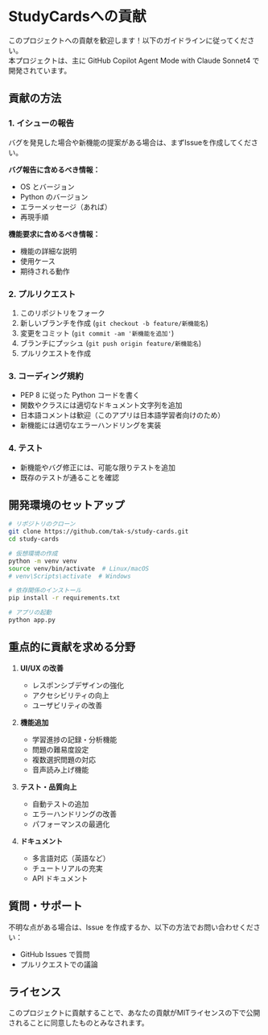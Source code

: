 # StudyCardsへの貢献

このプロジェクトへの貢献を歓迎します！以下のガイドラインに従ってください。  
本プロジェクトは、主に GitHub Copilot Agent Mode with Claude Sonnet4 で開発されています。

## 貢献の方法

### 1. イシューの報告

バグを発見した場合や新機能の提案がある場合は、まずIssueを作成してください。

**バグ報告に含めるべき情報：**
- OS とバージョン
- Python のバージョン
- エラーメッセージ（あれば）
- 再現手順

**機能要求に含めるべき情報：**
- 機能の詳細な説明
- 使用ケース
- 期待される動作

### 2. プルリクエスト

1. このリポジトリをフォーク
2. 新しいブランチを作成 (`git checkout -b feature/新機能名`)
3. 変更をコミット (`git commit -am '新機能を追加'`)
4. ブランチにプッシュ (`git push origin feature/新機能名`)
5. プルリクエストを作成

### 3. コーディング規約

- PEP 8 に従った Python コードを書く
- 関数やクラスには適切なドキュメント文字列を追加
- 日本語コメントは歓迎（このアプリは日本語学習者向けのため）
- 新機能には適切なエラーハンドリングを実装

### 4. テスト

- 新機能やバグ修正には、可能な限りテストを追加
- 既存のテストが通ることを確認

## 開発環境のセットアップ

```bash
# リポジトリのクローン
git clone https://github.com/tak-s/study-cards.git
cd study-cards

# 仮想環境の作成
python -m venv venv
source venv/bin/activate  # Linux/macOS
# venv\Scripts\activate  # Windows

# 依存関係のインストール
pip install -r requirements.txt

# アプリの起動
python app.py
```

## 重点的に貢献を求める分野

1. **UI/UX の改善**
   - レスポンシブデザインの強化
   - アクセシビリティの向上
   - ユーザビリティの改善

2. **機能追加**
   - 学習進捗の記録・分析機能
   - 問題の難易度設定
   - 複数選択問題の対応
   - 音声読み上げ機能

3. **テスト・品質向上**
   - 自動テストの追加
   - エラーハンドリングの改善
   - パフォーマンスの最適化

4. **ドキュメント**
   - 多言語対応（英語など）
   - チュートリアルの充実
   - API ドキュメント

## 質問・サポート

不明な点がある場合は、Issue を作成するか、以下の方法でお問い合わせください：

- GitHub Issues で質問
- プルリクエストでの議論

## ライセンス

このプロジェクトに貢献することで、あなたの貢献がMITライセンスの下で公開されることに同意したものとみなされます。
